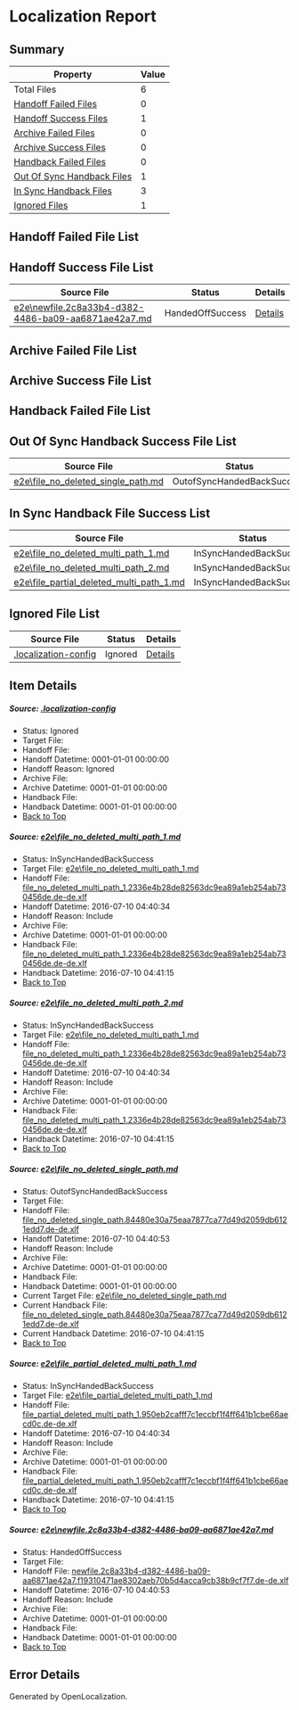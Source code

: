 # <a name='report-top'></a> Localization Report

## Summary
 Property | Value 
 -------- | ----- 
 Total Files | 6
[ Handoff Failed Files ](#handoff-failed-list)| 0
[ Handoff Success Files ](#handoff-success-list)| 1
[ Archive Failed Files ](#archive-failed-list)| 0
[ Archive Success Files ](#archive-success-list)| 0
[ Handback Failed Files ](#handback-failed-list)| 0
[ Out Of Sync Handback Files ](#outofsync-handback-success-list)| 1
[ In Sync Handback Files ](#insync-handback-success-list)| 3
[ Ignored Files ](#ignored-list)| 1

## <a name='handoff-failed-list'></a> Handoff Failed File List

## <a name='handoff-success-list'></a> Handoff Success File List
 Source File | Status | Details 
 ----------- | ------ | ------- 
 [e2e\newfile.2c8a33b4-d382-4486-ba09-aa6871ae42a7.md](https://github.com/OpenLocalizationTestOrg/oltest/blob/d474e35ac0c17252f58feae82609d609c27747e4/e2e/newfile.2c8a33b4-d382-4486-ba09-aa6871ae42a7.md) | HandedOffSuccess | [Details](#51ac23e7b54209fa5c80829920b8fa6a7ffc26985)

## <a name='archive-failed-list'></a> Archive Failed File List

## <a name='archive-success-list'></a> Archive Success File List

## <a name='handback-failed-list'></a> Handback Failed File List

## <a name='outofsync-handback-success-list'></a> Out Of Sync Handback Success File List
 Source File | Status | Details 
 ----------- | ------ | ------- 
 [e2e\file_no_deleted_single_path.md](https://github.com/OpenLocalizationTestOrg/oltest/blob/d474e35ac0c17252f58feae82609d609c27747e4/e2e/file_no_deleted_single_path.md) | OutofSyncHandedBackSuccess | [Details](#7d99e8861b88736f4624ecd58a32c40bbca9c3dd3)

## <a name='insync-handback-success-list'></a> In Sync Handback File Success List
 Source File | Status | Details 
 ----------- | ------ | ------- 
 [e2e\file_no_deleted_multi_path_1.md](https://github.com/OpenLocalizationTestOrg/oltest/blob/4b7c3ba855072ece886566b7697223d4ac4137ba/e2e/file_no_deleted_multi_path_1.md) | InSyncHandedBackSuccess | [Details](#978abd0db9322f273973a7c1e9e2c357dbad246b1)
 [e2e\file_no_deleted_multi_path_2.md](https://github.com/OpenLocalizationTestOrg/oltest/blob/d474e35ac0c17252f58feae82609d609c27747e4/e2e/file_no_deleted_multi_path_2.md) | InSyncHandedBackSuccess | [Details](#978abd0db9322f273973a7c1e9e2c357dbad246b2)
 [e2e\file_partial_deleted_multi_path_1.md](https://github.com/OpenLocalizationTestOrg/oltest/blob/4b7c3ba855072ece886566b7697223d4ac4137ba/e2e/file_partial_deleted_multi_path_1.md) | InSyncHandedBackSuccess | [Details](#103794693c266febe291176d1db6d2654f18fa6d4)

## <a name='ignored-list'></a> Ignored File List
 Source File | Status | Details 
 ----------- | ------ | ------- 
 [.localization-config](https://github.com/OpenLocalizationTestOrg/oltest/blob/d474e35ac0c17252f58feae82609d609c27747e4/.localization-config) | Ignored | [Details](#3d4f252ac210baf56311d7e97dcc2db10974dbd20)

## Item Details
##### <a name='3d4f252ac210baf56311d7e97dcc2db10974dbd20'></a> Source: [.localization-config](https://github.com/OpenLocalizationTestOrg/oltest/blob/d474e35ac0c17252f58feae82609d609c27747e4/.localization-config)
* Status: Ignored
* Target File: 
* Handoff File: 
* Handoff Datetime: 0001-01-01 00:00:00
* Handoff Reason: Ignored
* Archive File: 
* Archive Datetime: 0001-01-01 00:00:00
* Handback File: 
* Handback Datetime: 0001-01-01 00:00:00
* [Back to Top](#report-top)

##### <a name='978abd0db9322f273973a7c1e9e2c357dbad246b1'></a> Source: [e2e\file_no_deleted_multi_path_1.md](https://github.com/OpenLocalizationTestOrg/oltest/blob/4b7c3ba855072ece886566b7697223d4ac4137ba/e2e/file_no_deleted_multi_path_1.md)
* Status: InSyncHandedBackSuccess
* Target File: [e2e\file_no_deleted_multi_path_1.md](https://github.com/OpenLocalizationTestOrg/oltest-dede-fly/blob/b95ab22ff6292b062cfd0cce8c1ba8295987c3e0/e2e/file_no_deleted_multi_path_1.md)
* Handoff File: [file_no_deleted_multi_path_1.2336e4b28de82563dc9ea89a1eb254ab730456de.de-de.xlf](https://github.com/OpenLocalizationTestOrg/olhandoff-e2e/blob/a73a461beee26e80e6012345ca9023a9f26ffff7/ol-handoff/OpenLocalizationTestOrg/oltest-dede-fly/ci/mt/file_no_deleted_multi_path_1.2336e4b28de82563dc9ea89a1eb254ab730456de.de-de.xlf)
* Handoff Datetime: 2016-07-10 04:40:34
* Handoff Reason: Include
* Archive File: 
* Archive Datetime: 0001-01-01 00:00:00
* Handback File: [file_no_deleted_multi_path_1.2336e4b28de82563dc9ea89a1eb254ab730456de.de-de.xlf](https://github.com/OpenLocalizationTestOrg/olhandback-e2e/blob/146096e56b6a2c3d914421b046e7ce2e1a505634/ol-handback/OpenLocalizationTestOrg/oltest-dede-fly/ci/mt/file_no_deleted_multi_path_1.2336e4b28de82563dc9ea89a1eb254ab730456de.de-de.xlf)
* Handback Datetime: 2016-07-10 04:41:15
* [Back to Top](#report-top)

##### <a name='978abd0db9322f273973a7c1e9e2c357dbad246b2'></a> Source: [e2e\file_no_deleted_multi_path_2.md](https://github.com/OpenLocalizationTestOrg/oltest/blob/d474e35ac0c17252f58feae82609d609c27747e4/e2e/file_no_deleted_multi_path_2.md)
* Status: InSyncHandedBackSuccess
* Target File: [e2e\file_no_deleted_multi_path_1.md](https://github.com/OpenLocalizationTestOrg/oltest-dede-fly/blob/b95ab22ff6292b062cfd0cce8c1ba8295987c3e0/e2e/file_no_deleted_multi_path_1.md)
* Handoff File: [file_no_deleted_multi_path_1.2336e4b28de82563dc9ea89a1eb254ab730456de.de-de.xlf](https://github.com/OpenLocalizationTestOrg/olhandoff-e2e/blob/a73a461beee26e80e6012345ca9023a9f26ffff7/ol-handoff/OpenLocalizationTestOrg/oltest-dede-fly/ci/mt/file_no_deleted_multi_path_1.2336e4b28de82563dc9ea89a1eb254ab730456de.de-de.xlf)
* Handoff Datetime: 2016-07-10 04:40:34
* Handoff Reason: Include
* Archive File: 
* Archive Datetime: 0001-01-01 00:00:00
* Handback File: [file_no_deleted_multi_path_1.2336e4b28de82563dc9ea89a1eb254ab730456de.de-de.xlf](https://github.com/OpenLocalizationTestOrg/olhandback-e2e/blob/146096e56b6a2c3d914421b046e7ce2e1a505634/ol-handback/OpenLocalizationTestOrg/oltest-dede-fly/ci/mt/file_no_deleted_multi_path_1.2336e4b28de82563dc9ea89a1eb254ab730456de.de-de.xlf)
* Handback Datetime: 2016-07-10 04:41:15
* [Back to Top](#report-top)

##### <a name='7d99e8861b88736f4624ecd58a32c40bbca9c3dd3'></a> Source: [e2e\file_no_deleted_single_path.md](https://github.com/OpenLocalizationTestOrg/oltest/blob/d474e35ac0c17252f58feae82609d609c27747e4/e2e/file_no_deleted_single_path.md)
* Status: OutofSyncHandedBackSuccess
* Target File: 
* Handoff File: [file_no_deleted_single_path.84480e30a75eaa7877ca77d49d2059db6121edd7.de-de.xlf](https://github.com/OpenLocalizationTestOrg/olhandoff-e2e/blob/1e19303fecf117dbc20fcbbc766254d7479e9f1b/ol-handoff/OpenLocalizationTestOrg/oltest-dede-fly/ci/mt/file_no_deleted_single_path.84480e30a75eaa7877ca77d49d2059db6121edd7.de-de.xlf)
* Handoff Datetime: 2016-07-10 04:40:53
* Handoff Reason: Include
* Archive File: 
* Archive Datetime: 0001-01-01 00:00:00
* Handback File: 
* Handback Datetime: 0001-01-01 00:00:00
* Current Target File: [e2e\file_no_deleted_single_path.md](https://github.com/OpenLocalizationTestOrg/oltest-dede-fly/blob/b95ab22ff6292b062cfd0cce8c1ba8295987c3e0/e2e/file_no_deleted_single_path.md)
* Current Handback File: [file_no_deleted_single_path.84480e30a75eaa7877ca77d49d2059db6121edd7.de-de.xlf](https://github.com/OpenLocalizationTestOrg/olhandback-e2e/blob/146096e56b6a2c3d914421b046e7ce2e1a505634/ol-handback/OpenLocalizationTestOrg/oltest-dede-fly/ci/mt/file_no_deleted_single_path.84480e30a75eaa7877ca77d49d2059db6121edd7.de-de.xlf)
* Current Handback Datetime: 2016-07-10 04:41:15
* [Back to Top](#report-top)

##### <a name='103794693c266febe291176d1db6d2654f18fa6d4'></a> Source: [e2e\file_partial_deleted_multi_path_1.md](https://github.com/OpenLocalizationTestOrg/oltest/blob/4b7c3ba855072ece886566b7697223d4ac4137ba/e2e/file_partial_deleted_multi_path_1.md)
* Status: InSyncHandedBackSuccess
* Target File: [e2e\file_partial_deleted_multi_path_1.md](https://github.com/OpenLocalizationTestOrg/oltest-dede-fly/blob/b95ab22ff6292b062cfd0cce8c1ba8295987c3e0/e2e/file_partial_deleted_multi_path_1.md)
* Handoff File: [file_partial_deleted_multi_path_1.950eb2cafff7c1eccbf1f4ff641b1cbe66aecd0c.de-de.xlf](https://github.com/OpenLocalizationTestOrg/olhandoff-e2e/blob/a73a461beee26e80e6012345ca9023a9f26ffff7/ol-handoff/OpenLocalizationTestOrg/oltest-dede-fly/ci/mt/file_partial_deleted_multi_path_1.950eb2cafff7c1eccbf1f4ff641b1cbe66aecd0c.de-de.xlf)
* Handoff Datetime: 2016-07-10 04:40:34
* Handoff Reason: Include
* Archive File: 
* Archive Datetime: 0001-01-01 00:00:00
* Handback File: [file_partial_deleted_multi_path_1.950eb2cafff7c1eccbf1f4ff641b1cbe66aecd0c.de-de.xlf](https://github.com/OpenLocalizationTestOrg/olhandback-e2e/blob/146096e56b6a2c3d914421b046e7ce2e1a505634/ol-handback/OpenLocalizationTestOrg/oltest-dede-fly/ci/mt/file_partial_deleted_multi_path_1.950eb2cafff7c1eccbf1f4ff641b1cbe66aecd0c.de-de.xlf)
* Handback Datetime: 2016-07-10 04:41:15
* [Back to Top](#report-top)

##### <a name='51ac23e7b54209fa5c80829920b8fa6a7ffc26985'></a> Source: [e2e\newfile.2c8a33b4-d382-4486-ba09-aa6871ae42a7.md](https://github.com/OpenLocalizationTestOrg/oltest/blob/d474e35ac0c17252f58feae82609d609c27747e4/e2e/newfile.2c8a33b4-d382-4486-ba09-aa6871ae42a7.md)
* Status: HandedOffSuccess
* Target File: 
* Handoff File: [newfile.2c8a33b4-d382-4486-ba09-aa6871ae42a7.f19310471ae8302aeb70b5d4acca9cb38b9cf7f7.de-de.xlf](https://github.com/OpenLocalizationTestOrg/olhandoff-e2e/blob/1e19303fecf117dbc20fcbbc766254d7479e9f1b/ol-handoff/OpenLocalizationTestOrg/oltest-dede-fly/ci/mt/newfile.2c8a33b4-d382-4486-ba09-aa6871ae42a7.f19310471ae8302aeb70b5d4acca9cb38b9cf7f7.de-de.xlf)
* Handoff Datetime: 2016-07-10 04:40:53
* Handoff Reason: Include
* Archive File: 
* Archive Datetime: 0001-01-01 00:00:00
* Handback File: 
* Handback Datetime: 0001-01-01 00:00:00
* [Back to Top](#report-top)


## Error Details

Generated by OpenLocalization.

